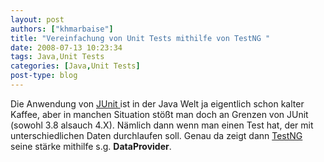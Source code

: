 ```yaml
---
layout: post
authors: ["khmarbaise"]
title: "Vereinfachung von Unit Tests mithilfe von TestNG "
date: 2008-07-13 10:23:34
tags: Java,Unit Tests
categories: [Java,Unit Tests]
post-type: blog
---
```

Die Anwendung von <a href="http://www.junit.org"  title="JUnit">JUnit </a>ist in der Java Welt ja eigentlich schon kalter Kaffee, aber in manchen Situation stößt man doch an Grenzen von JUnit (sowohl 3.8 alsauch 4.X). Nämlich dann wenn man einen Test hat, der mit unterschiedlichen Daten durchlaufen soll. Genau da zeigt dann <a href="http://www.testng.org"  title="TestNG">TestNG</a> seine stärke mithilfe s.g. <b>DataProvider</b>. 

